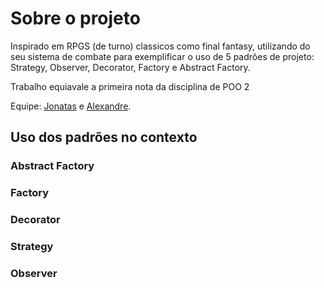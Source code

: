 # Sobre o projeto

<p>Inspirado em RPGS (de turno) classicos como final fantasy, utilizando do seu sistema de combate para exemplificar o uso de 5 padrões de projeto: Strategy, Observer, Decorator, Factory e Abstract Factory.</p>
<p>Trabalho equiavale a primeira nota da disciplina de POO 2</p>
<p>Equipe: <a href="https://github.com/johnHPX" target="_blank">Jonatas</a> e <a href="https://github.com/Alesh-Silva" target="_blank">Alexandre</a>.</p>

## Uso dos padrões no contexto

### Abstract Factory

### Factory

### Decorator

### Strategy

### Observer


